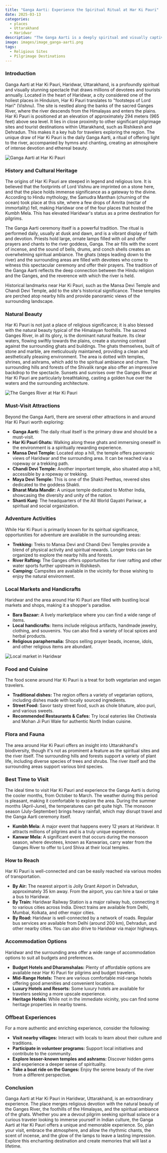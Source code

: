 ```yaml
---
title: "Ganga Aarti: Experience the Spiritual Ritual at Har Ki Pauri"
date: 2025-03-13
categories:
  - places
  - Uttarakhand
  - Haridwar
description: "The Ganga Aarti is a deeply spiritual and visually captivating ritual performed at Har Ki Pauri ghat in Haridwar, Uttarakhand. This daily puja involves offering lamps (aartis) to the River Ganges, symbolizing devotion and worship. It is a significant event that attracts both locals and tourists seeking a spiritual experience."
image: images/image_ganga-aarti.png
tags: 
  - Religious Sites
  - Pilgrimage Destinations
---
```



### **Introduction**

Ganga Aarti at Har Ki Pauri, Haridwar, Uttarakhand, is a profoundly spiritual and visually stunning spectacle that draws millions of devotees and tourists annually. Located in the heart of Haridwar, a city considered one of the holiest places in Hinduism, Har Ki Pauri translates to "footsteps of Lord Hari" (Vishnu). The site is nestled along the banks of the sacred Ganges River, where the river descends from the Himalayas and enters the plains. Har Ki Pauri is positioned at an elevation of approximately 294 meters (965 feet) above sea level. It lies in close proximity to other significant pilgrimage sites and tourist destinations within Uttarakhand, such as Rishikesh and Dehradun. This makes it a key hub for travelers exploring the region. The unique draw of Har Ki Pauri is the daily Ganga Aarti, a ritual of offering light to the river, accompanied by hymns and chanting, creating an atmosphere of intense devotion and ethereal beauty.

<img src="placeholder_image_gange_aarti_har_ki_pauri.jpg" alt="Ganga Aarti at Har Ki Pauri">

### **History and Cultural Heritage**

The origins of Har Ki Pauri are steeped in legend and religious lore. It is believed that the footprints of Lord Vishnu are imprinted on a stone here, and that the place holds immense significance as a gateway to the divine. According to Hindu mythology, the Samudra Manthan (churning of the ocean) took place at this site, where a few drops of Amrita (nectar of immortality) fell, making Haridwar one of the four places that hosted the Kumbh Mela. This has elevated Haridwar's status as a prime destination for pilgrims.

The Ganga Aarti ceremony itself is a powerful tradition. The ritual is performed daily, usually at dusk and dawn, and is a vibrant display of faith and devotion. Priests hold large, ornate lamps filled with oil and offer prayers and chants to the river goddess, Ganga. The air fills with the scent of incense, and the sound of bells, drums, and conch shells creates an overwhelming spiritual ambiance. The ghats (steps leading down to the river) and the surrounding areas are filled with devotees who come to witness this spectacular ceremony and offer their prayers. The tradition of the Ganga Aarti reflects the deep connection between the Hindu religion and the Ganges, and the reverence with which the river is held.

Historical landmarks near Har Ki Pauri, such as the Mansa Devi Temple and Chandi Devi Temple, add to the site's historical significance. These temples are perched atop nearby hills and provide panoramic views of the surrounding landscape.

### **Natural Beauty**

Har Ki Pauri is not just a place of religious significance; it is also blessed with the natural beauty typical of the Himalayan foothills. The sacred Ganges River, in all its glory, is the dominant natural feature. Its clear waters, flowing swiftly towards the plains, create a stunning contrast against the surrounding ghats and buildings. The ghats themselves, built of stone and marble, are meticulously maintained, providing a clean and aesthetically pleasing environment. The area is dotted with temples, shrines, and ashrams, which add to the spiritual ambiance and charm. The surrounding hills and forests of the Shivalik range also offer an impressive backdrop to the spectacle. Sunsets and sunrises over the Ganges River at Har Ki Pauri are particularly breathtaking, casting a golden hue over the waters and the surrounding architecture.

<img src="placeholder_image_ganges_river_har_ki_pauri.jpg" alt="The Ganges River at Har Ki Pauri">

### **Must-Visit Attractions**

Beyond the Ganga Aarti, there are several other attractions in and around Har Ki Pauri worth exploring:

*   **Ganga Aarti:** The daily ritual itself is the primary draw and should be a must-visit.
*   **Har Ki Pauri Ghats:** Walking along these ghats and immersing oneself in the environment is a spiritually rewarding experience.
*   **Mansa Devi Temple:** Located atop a hill, the temple offers panoramic views of Haridwar and the surrounding area. It can be reached via a ropeway or a trekking path.
*   **Chandi Devi Temple:** Another important temple, also situated atop a hill, accessible by a ropeway or trekking.
*   **Maya Devi Temple:** This is one of the Shakti Peethas, revered sites dedicated to the goddess Shakti.
*   **Bharat Mata Mandir:** A unique temple dedicated to Mother India, showcasing the diversity and unity of the nation.
*   **Shanti Kunj:** The headquarters of the All World Gayatri Pariwar, a spiritual and social organization.

### **Adventure Activities**

While Har Ki Pauri is primarily known for its spiritual significance, opportunities for adventure are available in the surrounding areas:

*   **Trekking:** Treks to Mansa Devi and Chandi Devi Temples provide a blend of physical activity and spiritual rewards. Longer treks can be organized to explore the nearby hills and forests.
*   **River Rafting:** The Ganges offers opportunities for river rafting and other water sports further upstream in Rishikesh.
*   **Camping:** Campsites are available in the vicinity for those wishing to enjoy the natural environment.

### **Local Markets and Handicrafts**

Haridwar and the area around Har Ki Pauri are filled with bustling local markets and shops, making it a shopper's paradise.

*   **Bara Bazaar:** A lively marketplace where you can find a wide range of items.
*   **Local handicrafts:** Items include religious artifacts, handmade jewelry, clothing, and souvenirs. You can also find a variety of local spices and herbal products.
*   **Religious paraphernalia:** Shops selling prayer beads, incense, idols, and other religious items are abundant.

<img src="placeholder_image_local_market_haridwar.jpg" alt="Local market in Haridwar">

### **Food and Cuisine**

The food scene around Har Ki Pauri is a treat for both vegetarian and vegan travelers.

*   **Traditional dishes:** The region offers a variety of vegetarian options, including dishes made with locally sourced ingredients.
*   **Street Food:** Savor tasty street food, such as chole bhature, aloo puri, and various sweets.
*   **Recommended Restaurants & Cafes:** Try local eateries like Chotiwala and Mohan Ji Puri Wale for authentic North Indian cuisine.

### **Flora and Fauna**

The area around Har Ki Pauri offers an insight into Uttarakhand's biodiversity, though it's not as prominent a feature as the spiritual sites and the river itself. The surrounding hills and forests support a variety of plant life, including diverse species of trees and shrubs. The river itself and the surrounding areas support various bird species.

### **Best Time to Visit**

The ideal time to visit Har Ki Pauri and experience the Ganga Aarti is during the cooler months, from October to March. The weather during this period is pleasant, making it comfortable to explore the area. During the summer months (April-June), the temperatures can get quite high. The monsoon season (July-September) brings heavy rainfall, which may disrupt travel and the Ganga Aarti ceremony itself.

*   **Kumbh Mela:** A major event that happens every 12 years at Haridwar. It attracts millions of pilgrims and is a truly unique experience.
*   **Kanwar Mela:** A significant event that occurs during the monsoon season, where devotees, known as Kanwarias, carry water from the Ganges River to offer to Lord Shiva at their local temples.

### **How to Reach**

Har Ki Pauri is well-connected and can be easily reached via various modes of transportation.

*   **By Air:** The nearest airport is Jolly Grant Airport in Dehradun, approximately 35 km away. From the airport, you can hire a taxi or take a bus to Haridwar.
*   **By Train:** Haridwar Railway Station is a major railway hub, connecting it to various cities across India. Direct trains are available from Delhi, Mumbai, Kolkata, and other major cities.
*   **By Road:** Haridwar is well-connected by a network of roads. Regular bus services are available from Delhi (around 200 km), Dehradun, and other nearby cities. You can also drive to Haridwar via major highways.

### **Accommodation Options**

Haridwar and the surrounding area offer a wide range of accommodation options to suit all budgets and preferences.

*   **Budget Hotels and Dharamshalas:** Plenty of affordable options are available near Har Ki Pauri for pilgrims and budget travelers.
*   **Mid-Range Hotels:** There are various comfortable mid-range hotels offering good amenities and convenient locations.
*   **Luxury Hotels and Resorts:** Some luxury hotels are available for travelers seeking a more upscale experience.
*   **Heritage Hotels:** While not in the immediate vicinity, you can find some heritage properties in nearby towns.

### **Offbeat Experiences**

For a more authentic and enriching experience, consider the following:

*   **Visit nearby villages:** Interact with locals to learn about their culture and traditions.
*   **Participate in volunteer programs:** Support local initiatives and contribute to the community.
*   **Explore lesser-known temples and ashrams:** Discover hidden gems and experience a deeper sense of spirituality.
*   **Take a boat ride on the Ganges:** Enjoy the serene beauty of the river from a different perspective.

### **Conclusion**

Ganga Aarti at Har Ki Pauri in Haridwar, Uttarakhand, is an extraordinary experience. The place merges religious devotion with the natural beauty of the Ganges River, the foothills of the Himalayas, and the spiritual ambiance of the ghats. Whether you are a devout pilgrim seeking spiritual solace or a curious traveler looking to immerse yourself in Indian culture, the Ganga Aarti at Har Ki Pauri offers a unique and memorable experience. So, plan your visit, embrace the atmosphere, and allow the rhythmic chants, the scent of incense, and the glow of the lamps to leave a lasting impression. Explore this enchanting destination and create memories that will last a lifetime.



